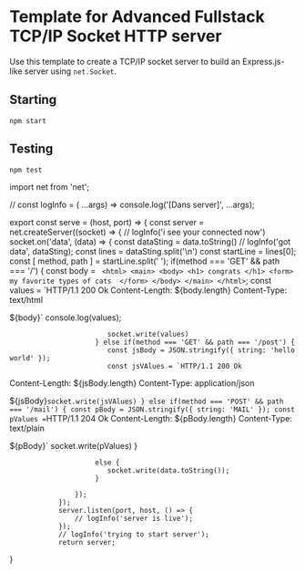 # Template for Advanced Fullstack TCP/IP Socket HTTP server

Use this template to create a TCP/IP socket server to build an Express.js-like
server using `net.Socket`.

## Starting

`npm start`

## Testing

`npm test`


<!-- export const JSONserve = (host, port) => {
    const server = net.createServer((socket) => {
        logInfo('JSON connections')
        socket.on('data', (JSONdata) => {
            const dataJSONSting = JSONdata.toString()
            logInfo('got JSON data', dataJSONSting);
            const lines = dataJSONSting.split('\n')
            const startLine = lines[0];
            const [ method, path ] = startLine.split(' ');
            if(method === 'GET' && path === '/1') {
                const JSONbody = 'JSON string'
                const JSONvalues = `
                '<html>
                <main>
                <body>
                <h1> congrats </h1>
                </body>
                </main>
                </html>'`;
                const values = `HTTP/1.1 200 Ok
Content-Length: ${JSONbody.length}
Content-Type: application/JSON

${body}`

console.log(JSONvalues);               
                            socket.write(JSONvalues)
                         } else {
                            socket.write(JSON.stringify(JSONdata));    
                         }
            
                    });
                });
                server.listen(port, host, () => {
                    logInfo('server is live');
                });
                logInfo('trying to start server');
                return server;
} -->



import net from 'net';

// const logInfo = ( ...args) => console.log('[Dans server]', ...args);





export const serve = (host, port) => {
    const server = net.createServer((socket) => {
        // logInfo('i see your connected now')
        socket.on('data', (data) => {
            const dataSting = data.toString()
            // logInfo('got data', dataSting);
            const lines = dataSting.split('\n')
            const startLine = lines[0];
            const [ method, path ] = startLine.split(' ');
            if(method === 'GET' && path === '/') { 
                const body = `
                <html>
                <main>
                <body>
                <h1> congrats </h1>
                <form>
                my favorite types of cats 
                </form>
                </body>
                </main>
                </html>`;
                const values = `HTTP/1.1 200 Ok
Content-Length: ${body.length}
Content-Type: text/html

${body}`
console.log(values);
               
                            socket.write(values)
                         } else if(method === 'GET' && path === '/post') {
                            const jsBody = JSON.stringify({ string: 'hello world' });
                            const jsVAlues = `HTTP/1.1 200 Ok
Content-Length: ${jsBody.length}
Content-Type: application/json

${jsBody}`
                            socket.write(jsVAlues)
                         } else if(method === 'POST' && path === '/mail') {
                            const pBody = JSON.stringify({ string: 'MAIL' });
                            const pValues = `HTTP/1.1 204 Ok
Content-Length: ${pBody.length}
Content-Type: text/plain

${pBody}`
                            socket.write(pValues)
                         } 
                         
                         else {
                            socket.write(data.toString());    
                         }
            
                    });
                });
                server.listen(port, host, () => {
                    // logInfo('server is live');
                });
                // logInfo('trying to start server');
                return server;
}


